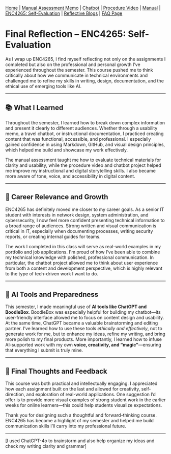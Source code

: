 [Home](index.md) | [Manual Assessment Memo](manual_assessment_memo.md) | [Chatbot](chatbot.md) | [Procedure Video](procedure_video.md) | [Manual](manual.md) | [ENC4265: Self-Evaluation](self_evaluation.md) | [Reflective Blogs](reflective_blogs.md) | [FAQ Page](FAQ_Page.md) 


# Final Reflection – ENC4265: Self-Evaluation

As I wrap up ENC4265, I find myself reflecting not only on the assignments I completed but also on the professional and personal growth I’ve experienced throughout the semester. This course pushed me to think critically about how we communicate in technical environments and challenged me to refine my skills in writing, design, documentation, and the ethical use of emerging tools like AI.

---

## 📚 What I Learned

Throughout the semester, I learned how to break down complex information and present it clearly to different audiences. Whether through a usability memo, a travel chatbot, or instructional documentation, I practiced creating content that was functional, accessible, and professional. I especially gained confidence in using Markdown, GitHub, and visual design principles, which helped me build and showcase my work effectively.

The manual assessment taught me how to evaluate technical materials for clarity and usability, while the procedure video and chatbot project helped me improve my instructional and digital storytelling skills. I also became more aware of tone, voice, and accessibility in digital content.

---

## 🚀 Career Relevance and Growth

ENC4265 has definitely moved me closer to my career goals. As a senior IT student with interests in network design, system administration, and cybersecurity, I now feel more confident presenting technical information to a broad range of audiences. Strong written and visual communication is critical in IT, especially when documenting processes, writing security reports, or creating internal guides for teams.

The work I completed in this class will serve as real-world examples in my portfolio and job applications. I'm proud of how I’ve been able to combine my technical knowledge with polished, professional communication. In particular, the chatbot project allowed me to think about user experience from both a content and development perspective, which is highly relevant to the type of tech-driven work I want to do.

---

## 🤖 AI Tools and Preparedness

This semester, I made meaningful use of **AI tools like ChatGPT and BoodleBox**. BoodleBox was especially helpful for building my chatbot—its user-friendly interface allowed me to focus on content design and usability. At the same time, ChatGPT became a valuable brainstorming and editing partner. I’ve learned how to use these tools *ethically and effectively*, not to generate work for me, but to enhance my ideas, refine my writing, and bring more polish to my final products. More importantly, I learned how to infuse AI-supported work with my own **voice, creativity, and “magic”**—ensuring that everything I submit is truly mine.

---

## 📝 Final Thoughts and Feedback

This course was both practical and intellectually engaging. I appreciated how each assignment built on the last and allowed for creativity, self-direction, and exploration of real-world applications. One suggestion I’d offer is to provide more visual examples of strong student work in the earlier weeks for online learners—this could help students visualize expectations.

Thank you for designing such a thoughtful and forward-thinking course. ENC4265 has become a highlight of my semester and helped me build communication skills I’ll carry into my professional future.

---

[I used ChatGPT-4o to brainstorm and also help organize my ideas and check my writing clarity and grammar]
